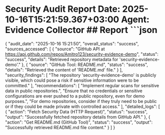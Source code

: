 # Security Audit Report  **Date**: 2025-10-16T15:21:59.367+03:00 **Agent**: Evidence Collector  ## Report  ```json
{
  "audit_date": "2025-10-16 15:21:50",
  "overall_status": "success",
  "sources_accessed": [
    {
      "source": "GitHub API at https://api.github.com/repos/Amitro123/security-evidence-demo",
      "status": "success",
      "details": "Retrieved repository metadata for 'security-evidence-demo'."
    },
    {
      "source": "GitHub Tool: README.md",
      "status": "success",
      "details": "Retrieved the content of 'README.md' file."
    }
  ],
  "security_findings": [
    "The repository 'security-evidence-demo' is publicly visible, which could pose a risk if sensitive information were to be committed."
  ],
  "recommendations": [
    "Implement regular scans for sensitive data in public repositories.",
    "Ensure that no credentials or sensitive configurations are ever pushed to a public repository, even for demo purposes.",
    "For demo repositories, consider if they truly need to be public or if they could be made private with controlled access."
  ],
  "detailed_logs": [
    {
      "action": "Fetch Security Data (HTTP Request)",
      "status": "success",
      "output": "Successfully fetched repository details from GitHub API."
    },
    {
      "action": "Get README.md (GitHub Tool)",
      "status": "success",
      "output": "Successfully retrieved README.md file content."
    }
  ]
}
```